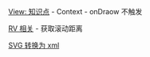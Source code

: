 

[View: 知识点](01View.md)
    - Context
    - onDraow 不触发


 [RV 相关](recycleview.md)
    - 获取滚动距离

[SVG 转换为 xml](svg%E8%BD%AC%E6%8D%A2xml%E7%9F%A2%E9%87%8F%E5%9B%BE)